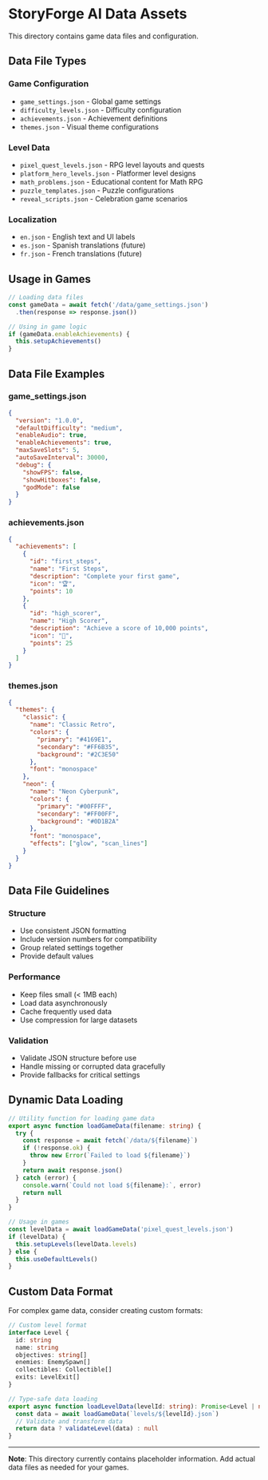 # StoryForge AI Data Assets

This directory contains game data files and configuration.

## Data File Types

### Game Configuration
- `game_settings.json` - Global game settings
- `difficulty_levels.json` - Difficulty configuration
- `achievements.json` - Achievement definitions
- `themes.json` - Visual theme configurations

### Level Data
- `pixel_quest_levels.json` - RPG level layouts and quests
- `platform_hero_levels.json` - Platformer level designs
- `math_problems.json` - Educational content for Math RPG
- `puzzle_templates.json` - Puzzle configurations
- `reveal_scripts.json` - Celebration game scenarios

### Localization
- `en.json` - English text and UI labels
- `es.json` - Spanish translations (future)
- `fr.json` - French translations (future)

## Usage in Games

```typescript
// Loading data files
const gameData = await fetch('/data/game_settings.json')
  .then(response => response.json())

// Using in game logic
if (gameData.enableAchievements) {
  this.setupAchievements()
}
```

## Data File Examples

### game_settings.json
```json
{
  "version": "1.0.0",
  "defaultDifficulty": "medium",
  "enableAudio": true,
  "enableAchievements": true,
  "maxSaveSlots": 5,
  "autoSaveInterval": 30000,
  "debug": {
    "showFPS": false,
    "showHitboxes": false,
    "godMode": false
  }
}
```

### achievements.json
```json
{
  "achievements": [
    {
      "id": "first_steps",
      "name": "First Steps",
      "description": "Complete your first game",
      "icon": "🏆",
      "points": 10
    },
    {
      "id": "high_scorer",
      "name": "High Scorer",
      "description": "Achieve a score of 10,000 points",
      "icon": "🌟",
      "points": 25
    }
  ]
}
```

### themes.json
```json
{
  "themes": {
    "classic": {
      "name": "Classic Retro",
      "colors": {
        "primary": "#4169E1",
        "secondary": "#FF6B35",
        "background": "#2C3E50"
      },
      "font": "monospace"
    },
    "neon": {
      "name": "Neon Cyberpunk",
      "colors": {
        "primary": "#00FFFF",
        "secondary": "#FF00FF",
        "background": "#0D1B2A"
      },
      "font": "monospace",
      "effects": ["glow", "scan_lines"]
    }
  }
}
```

## Data File Guidelines

### Structure
- Use consistent JSON formatting
- Include version numbers for compatibility
- Group related settings together
- Provide default values

### Performance
- Keep files small (< 1MB each)
- Load data asynchronously
- Cache frequently used data
- Use compression for large datasets

### Validation
- Validate JSON structure before use
- Handle missing or corrupted data gracefully
- Provide fallbacks for critical settings

## Dynamic Data Loading

```typescript
// Utility function for loading game data
export async function loadGameData(filename: string) {
  try {
    const response = await fetch(`/data/${filename}`)
    if (!response.ok) {
      throw new Error(`Failed to load ${filename}`)
    }
    return await response.json()
  } catch (error) {
    console.warn(`Could not load ${filename}:`, error)
    return null
  }
}

// Usage in games
const levelData = await loadGameData('pixel_quest_levels.json')
if (levelData) {
  this.setupLevels(levelData.levels)
} else {
  this.useDefaultLevels()
}
```

## Custom Data Format

For complex game data, consider creating custom formats:

```typescript
// Custom level format
interface Level {
  id: string
  name: string
  objectives: string[]
  enemies: EnemySpawn[]
  collectibles: Collectible[]
  exits: LevelExit[]
}

// Type-safe data loading
export async function loadLevelData(levelId: string): Promise<Level | null> {
  const data = await loadGameData(`levels/${levelId}.json`)
  // Validate and transform data
  return data ? validateLevel(data) : null
}
```

---

**Note**: This directory currently contains placeholder information. Add actual data files as needed for your games.